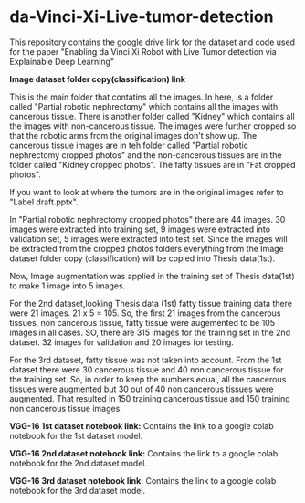 # da-Vinci-Xi-Live-tumor-detection
This repository contains the google drive link for the dataset and code used for the paper "Enabling da Vinci Xi Robot with Live Tumor detection via Explainable Deep Learning"

**Image dataset folder copy(classification) link**

This is the main folder that contatins all the images. In here, is a folder called "Partial robotic nephrectomy" which contains all the images with cancerous tissue. There is another folder called "Kidney" which contains all the images with non-cancerous tissue. The images were further cropped so that the robotic arms from the original images don't show up. The cancerous tissue images are in teh folder called "Partial robotic nephrectomy cropped photos" and the non-cancerous tissues are in the folder called "Kidney cropped photos". The fatty tissues are in "Fat cropped photos". 

If you want to look at where the tumors are in the original images refer to "Label draft.pptx".

In "Partial robotic nephrectomy cropped photos" there are 44 images. 30 images were extracted into training set, 9 images were extracted into validation set, 5 images were extracted into test set. 
Since the images will be extracted from the cropped photos folders everything from the Image dataset folder copy (classification) will be copied into Thesis data(1st).

Now, Image augmentation was applied in the training set of Thesis data(1st) to make 1 image into 5 images. 

For the 2nd dataset,looking Thesis data (1st) fatty tissue training data there were 21 images. 21 x 5 = 105. So, the first 21 images from the cancerous tissues, non cancerous tissue, fatty tissue were augemented to be 105 images in all cases. SO, there are 315 images for the training set in the 2nd dataset. 32 images for validation and 20 images for testing.

For the 3rd dataset, fatty tissue was not taken into account. From the 1st dataset there were 30 cancerous tissue and 40 non cancerous tissue for the training set. So, in order to keep the numbers equal, all the cancerous tissues were augmented but 30 out of 40 non cancerous tissues were augmented. That resulted in 150 training cancerous tissue and 150 training non cancerous tissue images.

**VGG-16 1st dataset notebook link:** Contains the link to a google colab notebook for the 1st dataset model.

**VGG-16 2nd dataset notebook link:** Contains the link to a google colab notebook for the 2nd dataset model.

**VGG-16 3rd dataset notebook link:** Contains the link to a google colab notebook for the 3rd dataset model.

